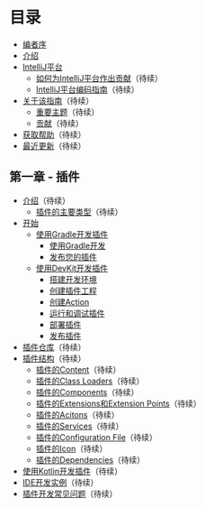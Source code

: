 # 目录

* [编者序](README.md)
* [介绍](Introduction.md)
* [IntelliJ平台](TheIntelliJPlatform/TheIntelliJPlatform.md)  
    * [如何为IntelliJ平台作出贡献](TheIntelliJPlatform/ContributingToTheIntelliJPlatform.md)（待续）  
    * [IntelliJ平台编码指南](TheIntelliJPlatform/IntelliJCodingGuidelines.md)（待续）
* [关于该指南]()（待续）  
  * [重要主题]()（待续）  
  * [贡献]()（待续）  
* [获取帮助]()（待续）  
* [最近更新]()（待续）

## 第一章 - 插件
* [介绍]()（待续）  
  * [插件的主要类型]()（待续）  
* [开始](Part1/GettingStarted/GettingStarted.md)  
  * [使用Gradle开发插件](Part1/GettingStarted/UsingGradle/UsingGradle.md)  
    * [使用Gradle开发](Part1/GettingStarted/UsingGradle/GettingStartedWithGradle.md)  
    * [发布您的插件](Part1/GettingStarted/UsingGradle/PublishingYourPlugin.md)
  * [使用DevKit开发插件](Part1/GettingStarted/UsingDevKit/UsingDevKit.md)
    * [搭建开发环境](Part1/GettingStarted/UsingDevKit/SettingUpADevelopmentEnvironment.md)  
    * [创建插件工程](Part1/GettingStarted/UsingDevKit/CreatingAPluginProject.md)  
    * [创建Action](Part1/GettingStarted/UsingDevKit/CreatingAnAction.md)  
    * [运行和调试插件](Part1/GettingStarted/UsingDevKit/RunningAndDebuggingAPlugin.md)  
    * [部署插件](Part1/GettingStarted/UsingDevKit/DeployingAPlugin.md)  
    * [发布插件](Part1/GettingStarted/UsingDevKit/PublishingAPlugin.md)  
* [插件仓库]()（待续）  
* [插件结构]()（待续）  
  * [插件的Content]()（待续）  
  * [插件的Class Loaders]()（待续）  
  * [插件的Components]()（待续）  
  * [插件的Extensions和Extension Points]()（待续）  
  * [插件的Acitons]()（待续）  
  * [插件的Services]()（待续）  
  * [插件的Configuration File]()（待续）  
  * [插件的Icon]()（待续）
  * [插件的Dependencies]()（待续）  
* [使用Kotlin开发插件]()（待续）  
* [IDE开发实例]()（待续）  
* [插件开发常见问题]()（待续）
